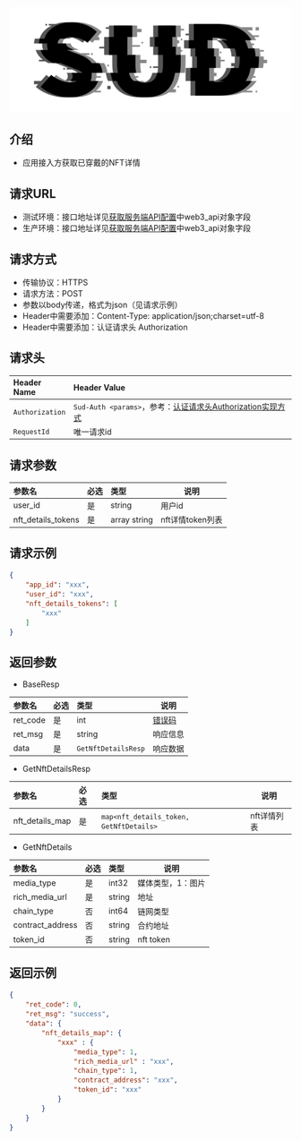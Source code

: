 ![SUD](../../app/Resource/logo.png)

## 介绍

- 应用接入方获取已穿戴的NFT详情

## 请求URL

- 测试环境：接口地址详见[获取服务端API配置](../../app/Server/ServerSDKAPI/ObtainServerEndAPIConfigurations.md)中web3_api对象字段
- 生产环境：接口地址详见[获取服务端API配置](../../app/Server/ServerSDKAPI/ObtainServerEndAPIConfigurations.md)中web3_api对象字段

## 请求方式

- 传输协议：HTTPS
- 请求方法：POST
- 参数以body传递，格式为json（见请求示例）
- Header中需要添加：Content-Type: application/json;charset=utf-8
- Header中需要添加：认证请求头 Authorization

## 请求头

| Header Name     | Header Value                                                                                               |
|:----------------|:-----------------------------------------------------------------------------------------------------------|
| `Authorization` | `Sud-Auth <params>`，参考：[认证请求头Authorization实现方式](../../app/Server/ServerSDKAPI/AuthorizationDescription.md) |
| `RequestId`     | 唯一请求id                                                                                                     |

## 请求参数

| 参数名                | 必选  | 类型           | 说明           |
|:-------------------|:----|:-------------|--------------|
| user_id            | 是   | string       | 用户id         |
| nft_details_tokens | 是   | array string | nft详情token列表 |

## 请求示例

```json
{
    "app_id": "xxx",
    "user_id": "xxx",
	"nft_details_tokens": [
		"xxx"
	]
}
```

## 返回参数

- BaseResp

| 参数名      | 必选  | 类型                  | 说明                  |
|:---------|:----|:--------------------|---------------------|
| ret_code | 是   | int                 | [错误码](./RetCode.md) |
| ret_msg  | 是   | string              | 响应信息                |
| data     | 是   | `GetNftDetailsResp` | 响应数据                |

- GetNftDetailsResp

| 参数名             | 必选  | 类型                                      | 说明      |
|:----------------|:----|:----------------------------------------|---------|
| nft_details_map | 是   | `map<nft_details_token, GetNftDetails>` | nft详情列表 |

- GetNftDetails

| 参数名              | 必选  | 类型     | 说明        |
|:-----------------|:----|:-------|-----------|
| media_type       | 是   | int32  | 媒体类型，1：图片 |
| rich_media_url   | 是   | string | 地址        |
| chain_type       | 否   | int64  | 链网类型      |
| contract_address | 否   | string | 合约地址      |
| token_id         | 否   | string | nft token |

## 返回示例

```json
{
    "ret_code": 0,
    "ret_msg": "success",
    "data": {
        "nft_details_map": {
			"xxx" : {
				"media_type": 1,
				"rich_media_url" : "xxx",
				"chain_type": 1,
				"contract_address": "xxx",
				"token_id": "xxx"
			}
		}
    }
}
```